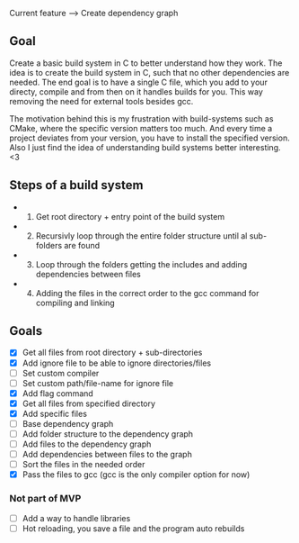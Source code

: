 Current feature --> Create dependency graph


## Goal 
Create a basic build system in C to better understand how they work.
The idea is to create the build system in C, such that no other dependencies are needed.
The end goal is to have a single C file, which you add to your directy, compile and from then on it handles builds for you.
This way removing the need for external tools besides gcc.

The motivation behind this is my frustration with build-systems such as CMake, where the specific version matters too much.
And every time a project deviates from your version, you have to install the specified version.
Also I just find the idea of understanding build systems better interesting. <3

## Steps of a build system
- 1. Get root directory + entry point of the build system 
- 2. Recursivly loop through the entire folder structure until al sub-folders are found
- 3. Loop through the folders getting the includes and adding dependencies between files
- 4. Adding the files in the correct order to the gcc command for compiling and linking


## Goals
- [x] Get all files from root directory + sub-directories
- [x] Add ignore file to be able to ignore directories/files
- [ ] Set custom compiler
- [ ] Set custom path/file-name for ignore file
- [x] Add flag command
- [x] Get all files from specified directory
- [x] Add specific files
- [ ] Base dependency graph
- [ ] Add folder structure to the dependency graph
- [ ] Add files to the dependency graph
- [ ] Add dependencies between files to the graph
- [ ] Sort the files in the needed order 
- [x] Pass the files to gcc (gcc is the only compiler option for now)

### Not part of MVP
- [ ] Add a way to handle libraries
- [ ] Hot reloading, you save a file and the program auto rebuilds
